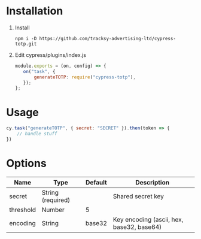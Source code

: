 # Installation
1. Install
    ```shell script
    npm i -D https://github.com/tracksy-advertising-ltd/cypress-totp.git
    ```
2. Edit cypress/plugins/index.js
    ```javascript
    module.exports = (on, config) => {
       on("task", {
           generateTOTP: require("cypress-totp"),
       });
    };
    ```

# Usage
```javascript
cy.task("generateTOTP", { secret: "SECRET" }).then(token => {
    // handle stuff
})
```

# Options
|**Name**|**Type**|**Default**|**Description**|
|---|---|---|---|
|secret|String (required)|   |Shared secret key|
|threshold|Number|5||
|encoding|String|base32|Key encoding (ascii, hex, base32, base64)|

